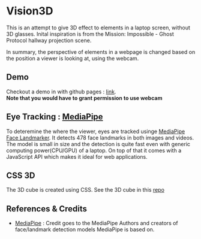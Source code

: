 # Vision3D
This is an attempt to give 3D effect to elements in a laptop screen, without 3D glasses.
Inital inspiration is from the Mission: Impossible - Ghost Protocol hallway projection scene.

In summary, the perspective of elements in a webpage is changed based on the position a viewer is looking at, using the webcam.

## Demo
Checkout a demo in with github pages : [link](https://eranda-ihalagedara.github.io/vision3d/index.html).  
**Note that you would have to grant permission to use webcam**

## Eye Tracking : [MediaPipe](https://developers.google.com/mediapipe)
To deteremine the where the viewer, eyes are tracked usinge [MediaPipe Face Landmarker](https://developers.google.com/mediapipe/solutions/vision/face_landmarker#get_started).
It detects 478 face landmarks in both images and videos. The model is small in size and the detection is quite fast even with generic computing power(CPU/GPU) of a laptop. On top of that it comes with a JavaScript API which makes it ideal for web applications.

## CSS 3D
The 3D cube is created using CSS. See the 3D cube in this [repo](https://github.com/eranda-ihalagedara/web-development-mini-projects/tree/main/CSS%203D)

## References & Credits
- [MediaPipe](https://developers.google.com/mediapipe) : Credit goes to the MediaPipe Authors and creators of face/landmark detection models MediaPipe is based on.
